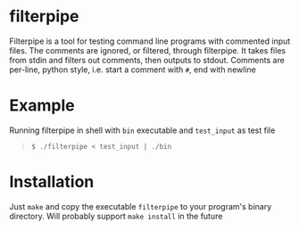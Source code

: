 # filterpipe
Filterpipe is a tool for testing command line programs with commented input files. The comments are ignored, or filtered, through filterpipe. It takes files from stdin and filters out comments, then outputs to stdout. Comments are per-line, python style, i.e. start a comment with `#`, end with newline

# Example
Running filterpipe in shell with `bin` executable and `test_input` as test file
>`$ ./filterpipe < test_input | ./bin`

# Installation
Just `make` and copy the executable `filterpipe` to your program's binary directory. Will probably support `make install` in the future
